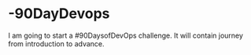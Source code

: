 # -90DayDevops
I am going to start a #90DaysofDevOps challenge. It will contain journey from introduction to advance.
